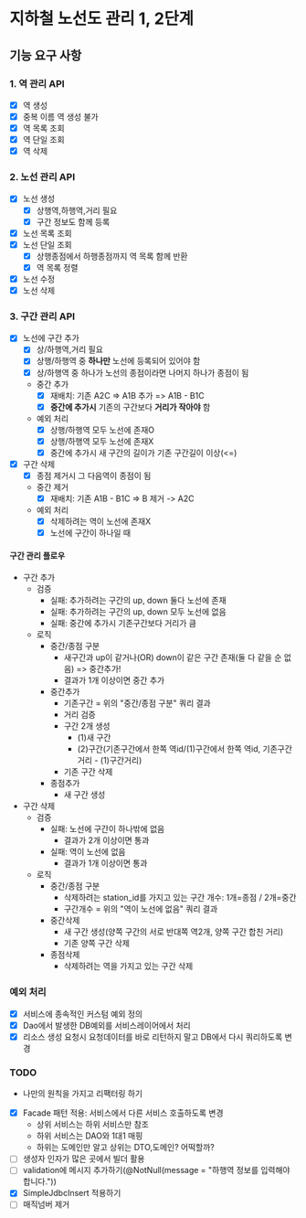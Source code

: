 # 지하철 노선도 관리 1, 2단계

## 기능 요구 사항

### 1. 역 관리 API

- [x] 역 생성
- [x] 중복 이름 역 생성 불가
- [x] 역 목록 조회
- [x] 역 단일 조회
- [x] 역 삭제

### 2. 노선 관리 API

- [x] 노선 생성
    - [x] 상행역,하행역,거리 필요
    - [x] 구간 정보도 함께 등록
- [x] 노선 목록 조회
- [x] 노선 단일 조회
    - [x] 상행종점에서 하행종점까지 역 목록 함께 반환
    - [x] 역 목록 정렬
- [x] 노선 수정
- [x] 노선 삭제

### 3. 구간 관리 API

- [x] 노선에 구간 추가
    - [x] 상/하행역,거리 필요
    - [x] 상행/하행역 중 **하나만** 노선에 등록되어 있어야 함
    - [x] 상/하행역 중 하나가 노선의 종점이라면 나머지 하나가 종점이 됨
    - 중간 추가
        - [x] 재배치: 기존 A2C => A1B 추가 => A1B - B1C
        - [x] **중간에 추가시** 기존의 구간보다 **거리가 작아야** 함
    - 예외 처리
        - [x] 상행/하행역 모두 노선에 존재O
        - [x] 상행/하행역 모두 노선에 존재X
        - [x] 중간에 추가시 새 구간의 길이가 기존 구간길이 이상(<=)
- [x] 구간 삭제
    - [x] 종점 제거시 그 다음역이 종점이 됨
    - 중간 제거
        - [x] 재배치: 기존 A1B - B1C => B 제거 -> A2C
    - 예외 처리
        - [x] 삭제하려는 역이 노선에 존재X
        - [x] 노선에 구간이 하나일 때

#### 구간 관리 플로우
- 구간 추가
    - 검증
        - 실패: 추가하려는 구간의 up, down 둘다 노선에 존재
        - 실패: 추가하려는 구간의 up, down 모두 노선에 없음
        - 실패: 중간에 추가시 기존구간보다 거리가 큼
    - 로직
        - 중간/종점 구분
            - 새구간과 up이 같거나(OR) down이 같은 구간 존재(둘 다 같을 순 없음) => 중간추가!
            - 결과가 1개 이상이면 중간 추가
        - 중간추가
            - 기존구간 = 위의 "중간/종점 구분" 쿼리 결과
            - 거리 검증
            - 구간 2개 생성
                - (1)새 구간
                - (2)구간(기존구간에서 한쪽 역id/(1)구간에서 한쪽 역id, 기존구간거리 - (1)구간거리)
            - 기존 구간 삭제
        - 종점추가
            - 새 구간 생성
- 구간 삭제
    - 검증
        - 실패: 노선에 구간이 하나밖에 없음
            - 결과가 2개 이상이면 통과
        - 실패: 역이 노선에 없음
          - 결과가 1개 이상이면 통과
    - 로직
        - 중간/종점 구분
            - 삭제하려는 station_id를 가지고 있는 구간 개수: 1개=종점 / 2개=중간
            - 구간개수 = 위의 "역이 노선에 없음" 쿼리 결과
        - 중간삭제
            - 새 구간 생성(양쪽 구간의 서로 반대쪽 역2개, 양쪽 구간 합친 거리)
            - 기존 양쪽 구간 삭제
        - 종점삭제
            - 삭제하려는 역을 가지고 있는 구간 삭제

### 예외 처리
- [x] 서비스에 종속적인 커스텀 예외 정의
- [x] Dao에서 발생한 DB예외를 서비스레이어에서 처리
- [x] 리소스 생성 요청시 요청데이터를 바로 리턴하지 말고 DB에서 다시 쿼리하도록 변경

### TODO
- 나만의 원칙을 가지고 리팩터링 하기
- [x] Facade 패턴 적용: 서비스에서 다른 서비스 호출하도록 변경
    - 상위 서비스는 하위 서비스만 참조
    - 하위 서비스는 DAO와 1대1 매핑
    - 하위는 도메인만 알고 상위는 DTO,도메인? 어떡할까?
- [ ] 생성자 인자가 많은 곳에서 빌더 활용
- [ ] validation에 메시지 추가하기(@NotNull(message = "하행역 정보를 입력해야합니다."))
- [x] SimpleJdbcInsert 적용하기
- [ ] 매직넘버 제거